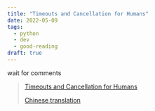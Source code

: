 ```yaml
---
title: "Timeouts and Cancellation for Humans"
date: 2022-05-09
tags:
  - python
  - dev
  - good-reading
draft: true
---
```


wait for comments

> [Timeouts and Cancellation for Humans](https://vorpus.org/blog/timeouts-and-cancellation-for-humans)
>
> [Chinese translation](https://vorpus.org/blog/timeouts-and-cancellation-for-humans)
